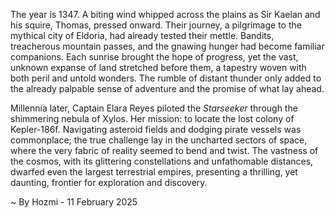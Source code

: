 
The year is 1347.  A biting wind whipped across the plains as Sir Kaelan and his squire, Thomas, pressed onward. Their journey, a pilgrimage to the mythical city of Eldoria, had already tested their mettle. Bandits, treacherous mountain passes, and the gnawing hunger had become familiar companions.  Each sunrise brought the hope of progress, yet the vast, unknown expanse of land stretched before them, a tapestry woven with both peril and untold wonders.  The rumble of distant thunder only added to the already palpable sense of adventure and the promise of what lay ahead.


Millennia later, Captain Elara Reyes piloted the *Starseeker* through the shimmering nebula of Xylos.  Her mission: to locate the lost colony of Kepler-186f.  Navigating asteroid fields and dodging pirate vessels was commonplace; the true challenge lay in the uncharted sectors of space, where the very fabric of reality seemed to bend and twist.  The vastness of the cosmos, with its glittering constellations and unfathomable distances, dwarfed even the largest terrestrial empires, presenting a thrilling, yet daunting, frontier for exploration and discovery.

~ By Hozmi - 11 February 2025
